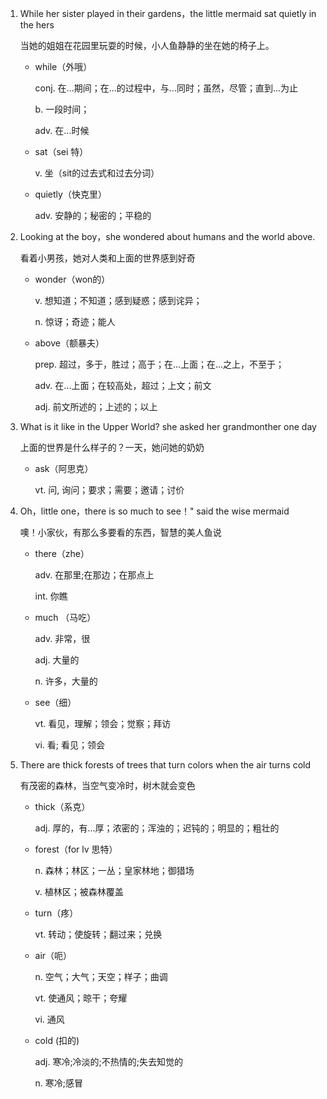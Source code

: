 1. While her sister played in their gardens，the little mermaid sat quietly in the hers

    当她的姐姐在花园里玩耍的时候，小人鱼静静的坐在她的椅子上。

    - while（外哦）

        conj. 在...期间；在...的过程中，与...同时；虽然，尽管；直到...为止

        b. 一段时间；

        adv. 在...时候

    - sat（sei 特）

        v. 坐（sit的过去式和过去分词）

    - quietly（快克里）

        adv. 安静的；秘密的；平稳的

2. Looking at the boy，she wondered about humans and the world above.

    看着小男孩，她对人类和上面的世界感到好奇

    - wonder（won的）

        v. 想知道；不知道；感到疑惑；感到诧异；

        n. 惊讶；奇迹；能人
    
    - above（额暴夫）

        prep. 超过，多于，胜过；高于；在...上面；在...之上，不至于；

        adv. 在...上面；在较高处，超过；上文；前文

        adj. 前文所述的；上述的；以上

3. What is it like in the Upper World? she asked her grandmonther one day

    上面的世界是什么样子的？一天，她问她的奶奶

    - ask（阿思克）

        vt. 问, 询问；要求；需要；邀请；讨价

4. Oh，little one，there is so much to see！" said the wise mermaid

    噢！小家伙，有那么多要看的东西，智慧的美人鱼说

    - there（zhe）
  
        adv. 在那里;在那边；在那点上

        int. 你瞧

    - much （马吃）

        adv. 非常，很

        adj. 大量的

        n. 许多，大量的

    - see（细）

        vt. 看见，理解；领会；觉察；拜访

        vi. 看; 看见；领会

5. There are thick forests of trees that turn colors when the air turns cold

    有茂密的森林，当空气变冷时，树木就会变色

    - thick（系克）

        adj. 厚的，有...厚；浓密的；浑浊的；迟钝的；明显的；粗壮的

    - forest（for lv 思特）

        n. 森林；林区；一丛；皇家林地；御猎场

        v. 植林区；被森林覆盖

    - turn（疼）

        vt. 转动；使旋转；翻过来；兑换

    - air（呃）

        n. 空气；大气；天空；样子；曲调

        vt. 使通风；晾干；夸耀

        vi. 通风

    - cold (扣的)

        adj. 寒冷;冷淡的;不热情的;失去知觉的

        n. 寒冷;感冒


